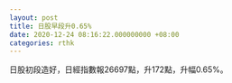 ```yaml
---
layout: post
title: 日股早段升0.65%
date: 2020-12-24 08:16:22.000000000 +08:00
categories: rthk
---
```


日股初段造好，日經指數報26697點，升172點，升幅0.65%。
